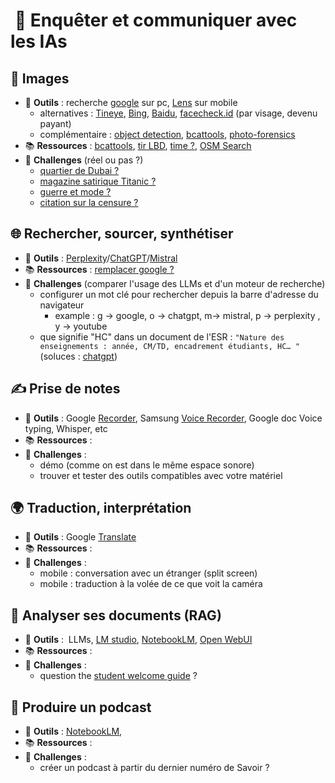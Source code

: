 #  🔎 Enquêter et communiquer avec les IAs

## 📸 Images

 - 🧰  **Outils** : recherche [google](https://www.google.com/) sur pc, [Lens](https://lens.google/) sur mobile
	 - alternatives : [Tineye](https://tineye.com/), [Bing](https://www.bing.com/), [Baidu](http://www.baidu.com/), [facecheck.id](https://facecheck.id/) (par visage, devenu payant)
	 - complémentaire : [object detection](https://huggingface.co/spaces/ClassCat/DETR-Object-Detection),  [bcattools](https://bellingcat.gitbook.io/toolkit),  [photo-forensics](https://29a.ch/photo-forensics) 
-  📚 **Ressources** :  [bcattools](https://bellingcat.gitbook.io/toolkit), [tir LBD](https://predictalab.medium.com/geoint-mesurer-la-distance-dun-tir-de-lbd-686952db2229), [time ?](https://www.bellingcat.com/resources/2021/05/18/unsure-when-a-video-or-photo-was-taken-how-to-tell-by-measuring-the-length-of-shadows/),  [OSM Search](https://www.bellingcat.com/resources/how-tos/2023/05/08/finding-geolocation-leads-with-bellingcats-openstreetmap-search-tool/) 
- 🎯  **Challenges** (réel ou pas ?)
	- [quartier de Dubai ?](https://x.com/Rainmaker1973/status/1705205661498286294)
	- [magazine satirique Titanic ?](https://x.com/TribunePop23/status/1764903090313138641)  
	- [guerre et mode ?](https://x.com/PAMartin111/status/1764607064263782845)
	- [citation sur la censure ?](https://x.com/FredC4D/status/1759157401368793399)
## 🌐 Rechercher, sourcer, synthétiser

- 🧰  **Outils** :  [Perplexity](https://www.perplexity.ai/)/[ChatGPT](https://chatgpt.com/)/[Mistral](https://chat.mistral.ai/chat)
- 📚 **Ressources** :  [remplacer google ?](https://www.frandroid.com/comment-faire/tutoriaux/2524463_comment-utiliser-chatgpt-mistral-le-chat-perplexity-ou-grok-comme-moteur-de-recherche-par-defaut-sur-chrome-safari-ou-edge)
- 🎯 **Challenges** (comparer l'usage des LLMs et d'un moteur de recherche)
	- configurer un mot clé pour rechercher depuis la barre d'adresse du navigateur 
		- example : g -> google, o -> chatgpt, m-> mistral, p -> perplexity , y -> youtube
	- que signifie "HC" dans un document de l'ESR : ` "Nature des enseignements : année, CM/TD, encadrement étudiants, HC… " `  (soluces : [chatgpt](https://chatgpt.com/share/67c17898-5610-8013-b2b4-d80132c91893))
## ✍ Prise de notes

- 🧰 **Outils** : Google [Recorder](https://play.google.com/store/apps/details?id=com.google.android.apps.recorder&hl=en), Samsung [Voice Recorder](https://play.google.com/store/apps/details?id=com.sec.android.app.voicenote&hl=en), Google doc Voice typing, Whisper, etc
-  📚 **Ressources** : 
- 🎯 **Challenges** :
	-  démo (comme on est dans le même espace sonore)
	- trouver et tester des outils compatibles avec votre matériel
## 🌍 Traduction, interprétation

- 🧰 **Outils** : Google [Translate](https://play.google.com/store/apps/details?id=com.google.android.apps.translate&hl=en) 
-  📚 **Ressources** : 
- 🎯 **Challenges** :
	- mobile : conversation avec un étranger (split screen)
	- mobile : traduction à la volée de ce que voit la caméra
## 📰 Analyser ses documents (RAG)

- 🧰 **Outils** :  LLMs, [LM studio](https://lmstudio.ai/), [NotebookLM](https://notebooklm.google/), [Open WebUI](https://github.com/open-webui/open-webui) 
-  📚 **Ressources** : 
- 🎯 **Challenges** :
	- question the [student welcome guide](https://www.unistra.fr/guide-welcome#c149513) ?
## 🎤 Produire un podcast

- 🧰 **Outils** : [NotebookLM](https://notebooklm.google/), 
-  📚 **Ressources** : 
- 🎯 **Challenges** :
	- créer un podcast à partir du dernier numéro de Savoir ?

